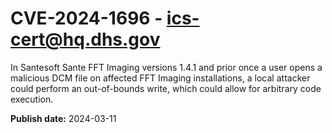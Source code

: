 # CVE-2024-1696 - ics-cert@hq.dhs.gov

In Santesoft Sante FFT Imaging versions 1.4.1 and prior once a user opens a malicious DCM file on affected FFT Imaging installations, a local attacker could perform an out-of-bounds write, which could allow for arbitrary code execution.



**Publish date:** 2024-03-11

